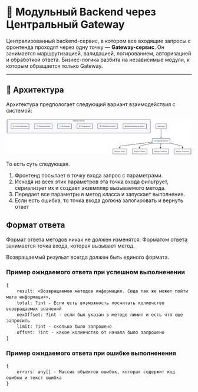 # 🧩 Модульный Backend через Центральный Gateway

Централизованный backend-сервис, в котором все входящие запросы с фронтенда проходят через одну точку — **Gateway-сервис**. Он занимается маршрутизацией, валидацией, логированием, авторизацией и обработкой ответа. Бизнес-логика разбита на независимые модули, к которым обращается только Gateway.

---

## 📐 Архитектура

Архитектура предпологает следующий вариант взаимодействия с системой:

![Архитектура бэкенда](img/api/arch.png)

То есть суть следующая.

1. Фронтенд посылает в точку входа запрос с параметрами.
2. Исходя из всех этих параметров эта точка входа фильтрует, сериализует их и создает экземпляр вызываемого метода.
3. Передает все параметры в метод класса и запускает выполнение. 
4. Если есть ошибка, то точка входа должна залогировать и вернуть ответ

## Формат ответа

Формат ответа методов никак не должен изменятся. Форматом ответа занимается точка входа, которая вызывает метод. 

Возвращаемый резульат всегда должен быть единого формата.

### Пример ожидаемого ответа при успешном выполненении

```
{
    result: <Возвращаемое методов информация. Сюда так же может пойти мета информация>,
    total: ?int - Если есть возможность посчитать колиечство возвращаемых значений
    nexOffset: ?int - если был указан в методе лимит и есть что еще запросить
    limit: ?int - сколько было запрошено
    offset: ?int - какое колиечство от начала было запрошено
}
```

### Пример ожидаемого ответа при ошибке выполненения

```
{
    errors: any[] - Массив объектов ошибок, которая содержит код ошибки и текст ошибка
}
```
